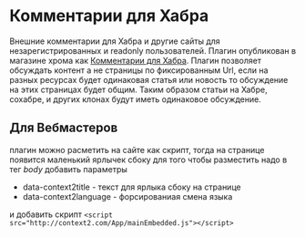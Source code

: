 # Комментарии для Хабра
Внешние комментарии для Хабра и другие сайты для незарегистрированных и readonly пользователей.
Плагин опубликован в магазине хрома как [Комментарии для Хабра](chrome.google.com/webstore/detail/external-comments-for-hab/ngplihjnnmnmhalcelmeojjedmmbhpan).
Плагин позволяет обсуждать контент а не страницы по фиксированным Url, если на разных ресурсах будет одинаковая статья или новость то обсуждение на этих страницах будет общим.
Таким образом статьи на Хабре, сохабре, и других клонах будут иметь одинаковое обсуждение.


## Для Вебмастеров
плагин можно расметить на сайте как скрипт, тогда на странице появится маленький ярлычек сбоку
для того чтобы разместить надо в тег *body* добавить параметры

* data-context2title - текст для ярлыка сбоку на странице
* data-context2language - форсированиая смена языка

и добавить скрипт
```<script src="http://context2.com/App/mainEmbedded.js"></script>```
